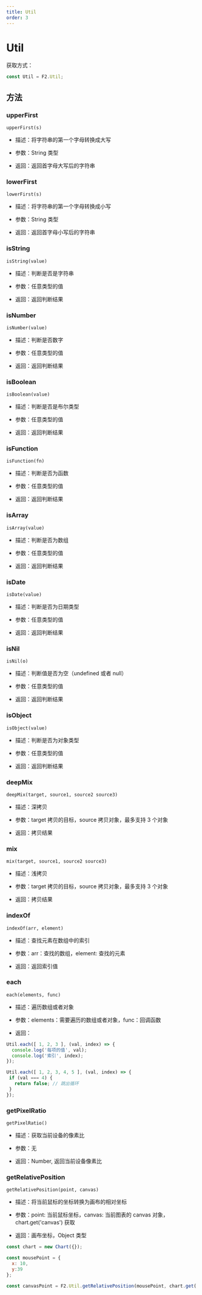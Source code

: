 ```yaml
---
title: Util
order: 3
---
```


# Util

获取方式：

```javascript
const Util = F2.Util;
```

## 方法

### upperFirst

`upperFirst(s)`

- 描述：将字符串的第一个字母转换成大写

- 参数：String 类型

- 返回：返回首字母大写后的字符串


### lowerFirst

`lowerFirst(s)`

- 描述：将字符串的第一个字母转换成小写

- 参数：String 类型

- 返回：返回首字母小写后的字符串


### isString

`isString(value)`

- 描述：判断是否是字符串

- 参数：任意类型的值

- 返回：返回判断结果


### isNumber

`isNumber(value)`

- 描述：判断是否数字

- 参数：任意类型的值

- 返回：返回判断结果


### isBoolean

`isBoolean(value)`

- 描述：判断是否是布尔类型

- 参数：任意类型的值

- 返回：返回判断结果


### isFunction

`isFunction(fn)`

- 描述：判断是否为函数

- 参数：任意类型的值

- 返回：返回判断结果


### isArray

`isArray(value)`

- 描述：判断是否为数组

- 参数：任意类型的值

- 返回：返回判断结果


### isDate

`isDate(value)`

- 描述：判断是否为日期类型

- 参数：任意类型的值

- 返回：返回判断结果


### isNil

`isNil(o)`

- 描述：判断值是否为空（undefined 或者 null）

- 参数：任意类型的值

- 返回：返回判断结果


### isObject

`isObject(value)`

- 描述：判断是否为对象类型

- 参数：任意类型的值

- 返回：返回判断结果


### deepMix

`deepMix(target, source1, source2 source3)`

- 描述：深拷贝

- 参数：target 拷贝的目标，source 拷贝对象，最多支持 3 个对象

- 返回：拷贝结果


### mix

`mix(target, source1, source2 source3)`

- 描述：浅拷贝

- 参数：target 拷贝的目标，source 拷贝对象，最多支持 3 个对象

- 返回：拷贝结果


### indexOf

`indexOf(arr, element)`

- 描述：查找元素在数组中的索引

- 参数：arr：查找的数组，element: 查找的元素

- 返回：返回索引值


### each

`each(elements, func)`

- 描述：遍历数组或者对象

- 参数：elements：需要遍历的数组或者对象，func：回调函数

- 返回：


```javascript
Util.each([ 1, 2, 3 ], (val, index) => {
  console.log('每项的值', val);
  console.log('索引', index);
});

Util.each([ 1, 2, 3, 4, 5 ], (val, index) => {
 if (val === 4) {
   return false; // 跳出循环
 }
});
```

### getPixelRatio

`getPixelRatio()`

- 描述：获取当前设备的像素比

- 参数：无

- 返回：Number, 返回当前设备像素比


### getRelativePosition

`getRelativePosition(point, canvas)`

- 描述：将当前鼠标的坐标转换为画布的相对坐标

- 参数：point: 当前鼠标坐标，canvas: 当前图表的 canvas 对象，chart.get('canvas') 获取

- 返回：画布坐标，Object 类型


```javascript
const chart = new Chart({});

const mousePoint = {
  x: 10,
  y:39
};

const canvasPoint = F2.Util.getRelativePosition(mousePoint, chart.get('canvas'));
```
